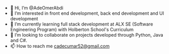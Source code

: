 - 👋 Hi, I’m @AdeOmerAbdi
- 👀 I’m interested in front end development, back end development and UI development
- 🌱 I’m currently learning full stack development at ALX SE (Software Engineering Program) with Holberton School's Curriculum
- 💞️ I’m looking to collaborate on projects developed through Python, Java and C#.
- 📫 How to reach me cadecumar52@gmail.com

<!---
yaasircade/yaasircade is a ✨ special ✨ repository because its `README.md` (this file) appears on your GitHub profile.
You can click the Preview link to take a look at your changes.
--->
